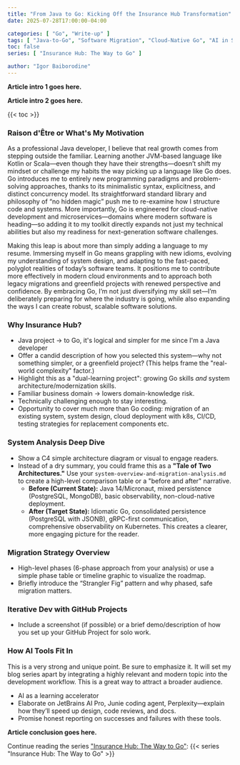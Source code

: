 ```yaml
---
title: "From Java to Go: Kicking Off the Insurance Hub Transformation"
date: 2025-07-28T17:00:00-04:00

categories: [ "Go", "Write-up" ]
tags: [ "Java-to-Go", "Software Migration", "Cloud-Native Go", "AI in Software Development" ]
toc: false
series: [ "Insurance Hub: The Way to Go" ]

author: "Igor Baiborodine"
---
```


**Article intro 1 goes here.**

<!--more-->

**Article intro 2 goes here.**

{{< toc >}}

### Raison d'Être or What's My Motivation

As a professional Java developer, I believe that real growth comes from stepping outside the
familiar. Learning another JVM-based language like Kotlin or Scala—even though they have their
strengths—doesn’t shift my mindset or challenge my habits the way picking up a language like Go
does. Go introduces me to entirely new programming paradigms and problem-solving approaches, thanks
to its minimalistic syntax, explicitness, and distinct concurrency model. Its straightforward
standard library and philosophy of “no hidden magic” push me to re-examine how I structure code and
systems. More importantly, Go is engineered for cloud-native development and microservices—domains
where modern software is heading—so adding it to my toolkit directly expands not just my technical
abilities but also my readiness for next-generation software challenges.

Making this leap is about more than simply adding a language to my resume. Immersing myself in Go
means grappling with new idioms, evolving my understanding of system design, and adapting to the
fast-paced, polyglot realities of today’s software teams. It positions me to contribute more
effectively in modern cloud environments and to approach both legacy migrations and greenfield
projects with renewed perspective and confidence. By embracing Go, I’m not just diversifying my
skill set—I’m deliberately preparing for where the industry is going, while also expanding the ways
I can create robust, scalable software solutions.

### Why Insurance Hub?

- Java project -> to Go, it's logical and simpler for me since I'm a Java developer
- Offer a candid description of how you selected this system—why not something simpler, or a
  greenfield project? (This helps frame the "real-world complexity" factor.)
- Highlight this as a "dual-learning project": growing Go skills *and* system
  architecture/modernization skills.
- Familiar business domain → lowers domain-knowledge risk.
- Technically challenging enough to stay interesting.
- Opportunity to cover much more than Go coding: migration of an existing system, system design,
  cloud deployment with k8s, CI/CD, testing strategies for replacement components etc.

### System Analysis Deep Dive

- Show a C4 simple architecture diagram or visual to engage readers.
- Instead of a dry summary, you could frame this as a **"Tale of Two Architectures."** Use your
  `system-overview-and-migration-analysis.md` to create a high-level comparison table or a "before
  and after" narrative.
  - **Before (Current State):** Java 14/Micronaut, mixed persistence (PostgreSQL, MongoDB), basic
    observability, non-cloud-native deployment.
  - **After (Target State):** Idiomatic Go, consolidated persistence (PostgreSQL with JSONB),
    gRPC-first communication, comprehensive observability on Kubernetes.
    This creates a clearer, more engaging picture for the reader.

### Migration Strategy Overview

- High-level phases (6-phase approach from your analysis) or use a simple phase table or timeline
  graphic to visualize the roadmap.
- Briefly introduce the “Strangler Fig” pattern and why phased, safe migration matters.

### Iterative Dev with GitHub Projects

- Include a screenshot (if possible) or a brief demo/description of how you set up your GitHub
  Project for solo work.

### How AI Tools Fit In

This is a very strong and unique point. Be sure to emphasize it. It will set my blog series apart
by integrating a highly relevant and modern topic into the development workflow. This is a great
way to attract a broader audience.

- AI as a learning accelerator
- Elaborate on JetBrains AI Pro, Junie coding agent, Perplexity—explain how they’ll speed up design,
  code reviews, and docs.
- Promise honest reporting on successes and failures with these tools.

**Article conclusion goes here.**

Continue reading the series ["Insurance Hub: The Way to Go"](/series/insurance-hub-the-way-to-go/):
{{< series "Insurance Hub: The Way to Go" >}}
